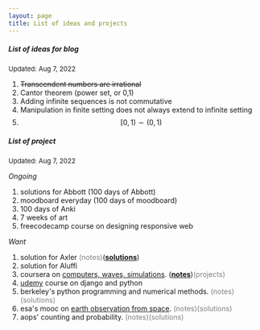 ```yaml
---
layout: page
title: List of ideas and projects
---
```



##### List of ideas for blog
<font size="2"> Updated: Aug 7, 2022</font> 

1. ~~Transcendent numbers are irrational~~
2. Cantor theorem (power set, or 0,1)
3. Adding infinite sequences is not commutative
4. Manipulation in finite setting does not always extend to infinite setting
5. $$[0,1) \sim (0,1)$$



<div class="divider"></div>

##### List of project
<font size="2"> Updated: Aug 7, 2022</font> 

_Ongoing_
1. solutions for Abbott (100 days of Abbott)
2. moodboard everyday (100 days of moodboard)
3. 100 days of Anki
4. 7 weeks of art
5. freecodecamp course on designing responsive web

_Want_

1. solution for Axler <span style="color:gray">(notes)</span>([**solutions**](https://zul.rocks/axler-linearalgebra-solution/))
2. solution for Aluffi
3. coursera on [computers, waves, simulations]((https://www.coursera.org/learn/computers-waves-simulations)). ([**notes**](https://zul.rocks/waves-coursera/))<span style="color:gray">(projects)</span>
4. [udemy](https://www.udemy.com/course/build-a-flashcard-website-with-python-and-django/) course on django and python
5. berkeley's python programming and numerical methods. <span style="color:gray">(notes)(solutions)</span>
6. esa's mooc on [earth observation from space](https://www.imperativemoocs.com/courses/the-optical-view). <span style="color:gray">(notes)(solutions)</span>
7. aops' counting and probability. <span style="color:gray">(notes)(solutions)</span>


<div class="divider"></div>